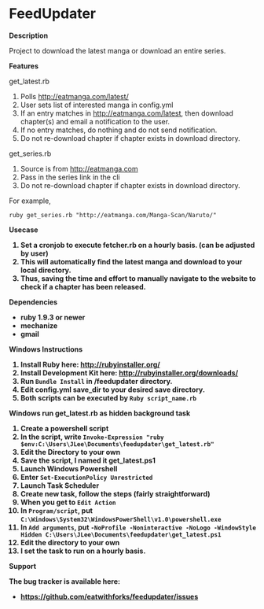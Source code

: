 FeedUpdater
===========

<b> Description </b>

Project to download the latest manga or download an entire series.

<b> Features </b>

get_latest.rb

1. Polls http://eatmanga.com/latest/  
2. User sets list of interested manga in config.yml
3. If an entry matches in http://eatmanga.com/latest, then download chapter(s) and email a notification to the user.
4. If no entry matches, do nothing and do not send notification.
5. Do not re-download chapter if chapter exists in download directory. 

get_series.rb

1. Source is from http://eatmanga.com
2. Pass in the series link in the cli
3. Do not re-download chapter if chapter exists in download directory.

For example, 
```
ruby get_series.rb "http://eatmanga.com/Manga-Scan/Naruto/"
```

<b> Usecase <b>

1. Set a cronjob to execute fetcher.rb on a hourly basis. (can be adjusted by user)
2. This will automatically find the latest manga and download to your local directory.
3. Thus, saving the time and effort to manually navigate to the website to check if a chapter has been released.

<b> Dependencies </b>

* ruby 1.9.3 or newer
* mechanize
* gmail

<b> Windows Instructions </b>

1. Install Ruby here: http://rubyinstaller.org/
2. Install Development Kit here: http://rubyinstaller.org/downloads/
3. Run `Bundle Install` in /feedupdater directory.
4. Edit config.yml save_dir to your desired save directory. 
5. Both scripts can be executed by `Ruby script_name.rb`

<b> Windows run get_latest.rb as hidden background task <b>

1. Create a powershell script
2. In the script, write `Invoke-Expression "ruby $env:C:\Users\JLee\Documents\feedupdater\get_latest.rb" `
3. Edit the Directory to your own
4. Save the script, I named it get_latest.ps1
5. Launch Windows Powershell
6. Enter `Set-ExecutionPolicy Unrestricted` 
7. Launch Task Scheduler
8. Create new task, follow the steps (fairly straightforward)
9. When you get to `Edit Action` 
10. In `Program/script`, put `C:\Windows\System32\WindowsPowerShell\v1.0\powershell.exe`
11. In `Add arguments`, put `-NoProfile -Noninteractive -NoLogo -WindowStyle Hidden C:\Users\JLee\Documents\feedupdater\get_latest.ps1`
12. Edit the directory to your own
13. I set the task to run on a hourly basis. 

<b> Support </b>

The bug tracker is available here:

* https://github.com/eatwithforks/feedupdater/issues
